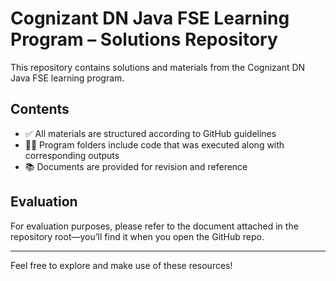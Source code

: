 # Cognizant DN Java FSE Learning Program – Solutions Repository

This repository contains solutions and materials from the Cognizant DN Java FSE learning program.

## Contents

- ✅ All materials are structured according to GitHub guidelines  
- 🧑‍💻 Program folders include code that was executed along with corresponding outputs  
- 📚 Documents are provided for revision and reference  

## Evaluation

For evaluation purposes, please refer to the document attached in the repository root—you’ll find it when you open the GitHub repo.

---

Feel free to explore and make use of these resources!
